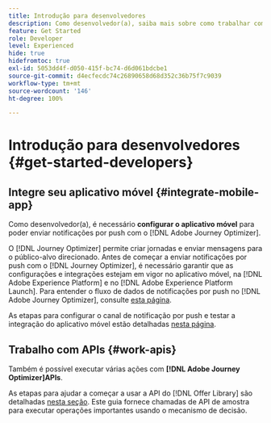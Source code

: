 ```yaml
---
title: Introdução para desenvolvedores
description: Como desenvolvedor(a), saiba mais sobre como trabalhar com o Journey Optimizer
feature: Get Started
role: Developer
level: Experienced
hide: true
hidefromtoc: true
exl-id: 5053dd4f-d050-415f-bc74-d6d061bdcbe1
source-git-commit: d4ecfecdc74c26890658d68d352c36b75f7c9039
workflow-type: tm+mt
source-wordcount: '146'
ht-degree: 100%

---
```


# Introdução para desenvolvedores {#get-started-developers}

## Integre seu aplicativo móvel {#integrate-mobile-app}

Como desenvolvedor(a), é necessário **configurar o aplicativo móvel** para poder enviar notificações por push com o [!DNL Adobe Journey Optimizer].

O [!DNL Journey Optimizer] permite criar jornadas e enviar mensagens para o público-alvo direcionado. Antes de começar a enviar notificações por push com o [!DNL Journey Optimizer], é necessário garantir que as configurações e integrações estejam em vigor no aplicativo móvel, na [!DNL Adobe Experience Platform] e no [!DNL Adobe Experience Platform Launch]. Para entender o fluxo de dados de notificações por push no [!DNL Adobe Journey Optimizer], consulte [esta página](../../push/push-gs.md).

As etapas para configurar o canal de notificação por push e testar a integração do aplicativo móvel estão detalhadas [nesta página](../../push/push-configuration.md).

## Trabalho com APIs {#work-apis}

Também é possível executar várias ações com **[!DNL Adobe Journey Optimizer]APIs**.

As etapas para ajudar a começar a usar a API do [!DNL Offer Library] são detalhadas [nesta seção](../../offers/api-reference/getting-started.md). Este guia fornece chamadas de API de amostra para executar operações importantes usando o mecanismo de decisão.
